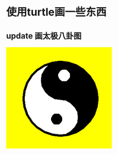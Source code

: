 # 使用turtle画一些东西

## update 画太极八卦图
![太极八卦图](https://github.com/lk-itween/FunnyCodeRepository/raw/main/turtle%E4%BD%BF%E7%94%A8/image/turtle_baguatu.png)
